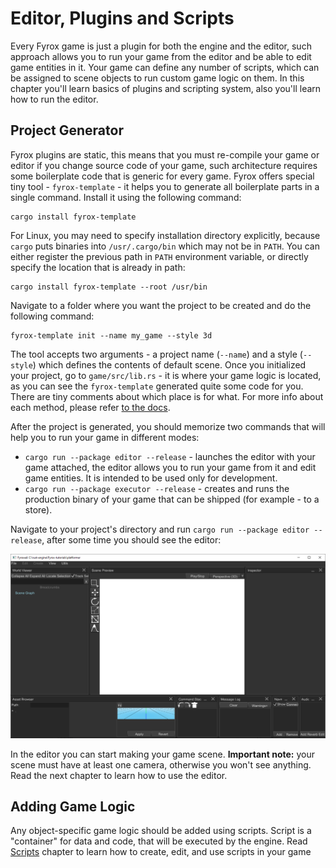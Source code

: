 # Editor, Plugins and Scripts

Every Fyrox game is just a plugin for both the engine and the editor, such approach allows you to run your game from the 
editor and be able to edit game entities in it. Your game can define any number of scripts, which can be assigned 
to scene objects to run custom game logic on them. In this chapter you'll learn basics of plugins and scripting system,
also you'll learn how to run the editor.

## Project Generator

Fyrox plugins are static, this means that you must re-compile your game or editor if you change source code of your game,
such architecture requires some boilerplate code that is generic for every game. Fyrox offers special tiny tool - 
`fyrox-template` - it helps you to generate all boilerplate parts in a single command. Install it using the following 
command:

```shell
cargo install fyrox-template
```

For Linux, you may need to specify installation directory explicitly, because `cargo` puts binaries into `/usr/.cargo/bin`
which may not be in `PATH`. You can either register the previous path in `PATH` environment variable, or directly
specify the location that is already in path:

```shell
cargo install fyrox-template --root /usr/bin
```

Navigate to a folder where you want the project to be created and do the following command:

```shell
fyrox-template init --name my_game --style 3d
```

The tool accepts two arguments - a project name (`--name`) and a style (`--style`) which defines the contents of default
scene. Once you initialized your project, go to `game/src/lib.rs` - it is where your game logic is located, as you can 
see the `fyrox-template` generated quite some code for you. There are tiny comments about which place is for what. For 
more info about each method, please refer [to the docs](https://docs.rs/fyrox/latest/fyrox/plugin/trait.Plugin.html).

After the project is generated, you should memorize two commands that will help you to run your game in different modes:

- `cargo run --package editor --release` - launches the editor with your game attached, the editor allows you to run your game
  from it and edit game entities. It is intended to be used only for development.
- `cargo run --package executor --release` - creates and runs the production binary of your game that can be shipped (for
  example - to a store).

Navigate to your project's directory and run `cargo run --package editor --release`, after some time you should see the 
editor:

![editor](editor.png)

In the editor you can start making your game scene. **Important note:** your scene must have at least one camera,
otherwise you won't see anything. Read the next chapter to learn how to use the editor.

## Adding Game Logic

Any object-specific game logic should be added using scripts. Script is a "container" for data and code, that will be
executed by the engine. Read [Scripts](../scripting/script.md) chapter to learn how to create, edit, and use scripts in
your game